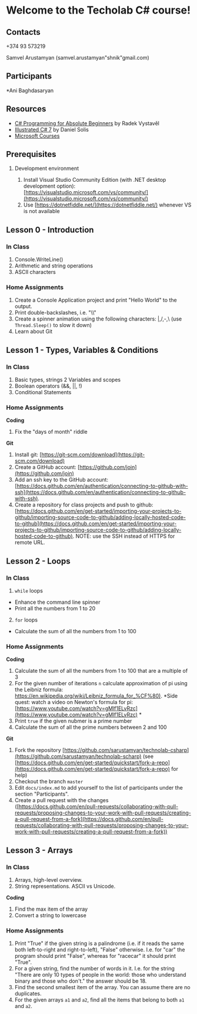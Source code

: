# Welcome to the Techolab C# course!

## Contacts

+374 93 573219

Samvel Arustamyan (samvel.arustamyan"shnik"gmail.com)

## Participants

*Ani Baghdasaryan

## Resources 

* [C# Programming for Absolute Beginners](https://www.goodreads.com/book/show/58230269-c-programming-for-absolute-beginners) by Radek Vystavěl
* [Illustrated C# 7](https://www.goodreads.com/book/show/36902257-illustrated-c-7) by Daniel Solis
* [Microsoft Courses](https://dotnet.microsoft.com/en-us/learn/csharp)

## Prerequisites

1. Development environment

   1. Install Visual Studio Community Edition (with .NET desktop development option): [https://visualstudio.microsoft.com/vs/community/](https://visualstudio.microsoft.com/vs/community/)
   2. Use [https://dotnetfiddle.net/](https://dotnetfiddle.net/) whenever VS is not available
   
## Lesson 0 - Introduction

### In Class

1. Console.WriteLine()
2. Arithmetic and string operations
3. ASCII characters

### Home Assignments

1. Create a Console Application project and print "Hello World" to the output.
2. Print double-backslashes, i.e. "\\\\" 
3. Create a spinner animation using the following characters: \|,/,-,\ (use `Thread.Sleep()` to slow it down)
4. Learn about Git

## Lesson 1 - Types, Variables & Conditions

### In Class

1. Basic types, strings 
2  Variables and scopes
3. Boolean operators (&&, \|\|, !)
4. Conditional Statements

### Home Assignments

**Coding**

1. Fix the "days of month" riddle

**Git**

1. Install git: [https://git-scm.com/download](https://git-scm.com/download)
2. Create a GitHub account: [https://github.com/join](https://github.com/join)
3. Add an ssh key to the GitHub account: [https://docs.github.com/en/authentication/connecting-to-github-with-ssh](https://docs.github.com/en/authentication/connecting-to-github-with-ssh).
4. Create a repository for class projects and push to github: [https://docs.github.com/en/get-started/importing-your-projects-to-github/importing-source-code-to-github/adding-locally-hosted-code-to-github](https://docs.github.com/en/get-started/importing-your-projects-to-github/importing-source-code-to-github/adding-locally-hosted-code-to-github). NOTE: use the SSH instead of HTTPS for remote URL.

## Lesson 2 - Loops

### In Class

1. `while` loops
  * Enhance the command line spinner
  * Print all the numbers from 1 to 20
2. `for` loops
  * Calculate the sum of all the numbers from 1 to 100
  
### Home Assignments

**Coding**

1. Calculate the sum of all the numbers from 1 to 100 that are a multiple of 3
2. For the given number of iterations `n` calculate approximation of pi using the Leibniz formula: [https://en.wikipedia.org/wiki/Leibniz_formula_for_%CF%80)](https://en.wikipedia.org/wiki/Leibniz_formula_for_%CF%80). *Side quest: watch a video on Newton's formula for pi: [https://www.youtube.com/watch?v=gMlf1ELvRzc](https://www.youtube.com/watch?v=gMlf1ELvRzc) *
3. Print `true` if the given nubmer is a prime number
4. Calculate the sum of all the prime numbers between 2 and 100 

**Git**

1. Fork the repository [https://github.com/sarustamyan/technolab-csharp](https://github.com/sarustamyan/technolab-scharp) (see [https://docs.github.com/en/get-started/quickstart/fork-a-repo](https://docs.github.com/en/get-started/quickstart/fork-a-repo) for help)
2. Checkout the branch `master`
3. Edit `docs/index.md` to add yourself to the list of participants under the section "Participants".	
4. Create a pull request with the changes ([https://docs.github.com/en/pull-requests/collaborating-with-pull-requests/proposing-changes-to-your-work-with-pull-requests/creating-a-pull-request-from-a-fork](https://docs.github.com/en/pull-requests/collaborating-with-pull-requests/proposing-changes-to-your-work-with-pull-requests/creating-a-pull-request-from-a-fork))

## Lesson 3 - Arrays

### In Class

1. Arrays, high-level overview.
2. String representations. ASCII vs Unicode.

**Coding**

1. Find the max item of the array
2. Convert a string to lowercase

### Home Assignments

1. Print "True" if the given string is a palindrome (i.e. if it reads the same both left-to-right and right-to-left), "False" otherwise. I.e. for "car" the program should print "False", whereas for "racecar" it should print "True".
2. For a given string, find the number of words in it. I.e. for the string "There are only 10 types of people in the world: those who understand binary and those who don't." the answer should be 18. 
3. Find the second smallest item of the array. You can assume there are no duplicates.
4. For the given arrays `a1` and `a2`, find all the items that belong to both `a1` and `a2`.
